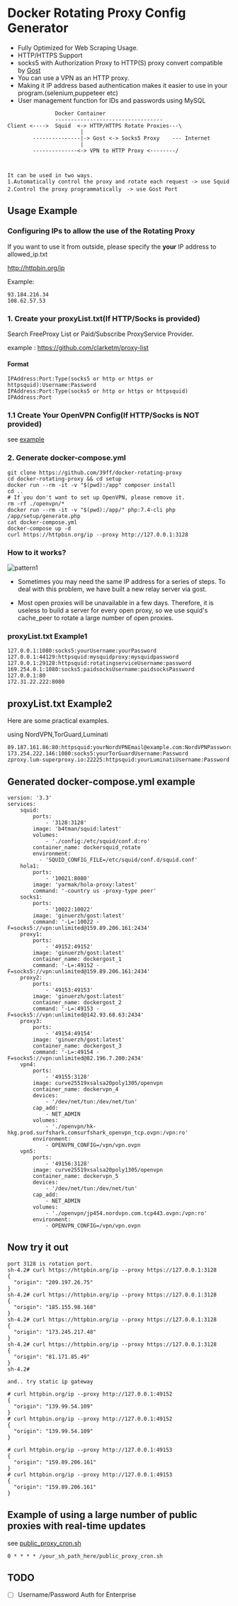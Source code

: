 # Docker Rotating Proxy Config Generator

- Fully Optimized for Web Scraping Usage.
- HTTP/HTTPS Support
- socks5 with Authorization Proxy to HTTP(S) proxy convert compatible by [Gost](https://github.com/ginuerzh/gost)
- You can use a VPN as an HTTP proxy.
- Making it IP address based authentication makes it easier to use in your program.(selenium,puppeteer etc)
- User management function for IDs and passwords using MySQL

```
               Docker Container
               ----------------------------------
Client <---->  Squid  <-> HTTP/HTTPS Rotate Proxies---\ 
                       |
        ---------------|-> Gost <-> Socks5 Proxy    --- Internet
                       |
        --------------<-> VPN to HTTP Proxy <--------/
                     
        

It can be used in two ways.
1.Automatically control the proxy and rotate each request -> use Squid
2.Control the proxy programmatically　-> use Gost Port

```


## Usage Example

### Configuring IPs to allow the use of the Rotating Proxy
If you want to use it from outside, please specify the **your** IP address to allowed_ip.txt

http://httpbin.org/ip

Example:
```
93.184.216.34
108.62.57.53
```

### 1. Create your proxyList.txt(If HTTP/Socks is provided)
Search FreeProxy List or Paid/Subscribe ProxyService Provider.

example : https://github.com/clarketm/proxy-list

#### Format
```
IPAddress:Port:Type(socks5 or http or https or httpsquid):Username:Password
IPAddress:Port:Type(socks5 or http or https or httpsquid)
IPAddress:Port
```

### 1.1 Create Your OpenVPN Config(If HTTP/Socks is NOT provided)
see [example](openvpn/)

### 2. Generate docker-compose.yml
```
git clone https://github.com/39ff/docker-rotating-proxy
cd docker-rotating-proxy && cd setup
docker run --rm -it -v "$(pwd):/app" composer install
cd ..
# If you don't want to set up OpenVPN, please remove it.
rm -rf ./openvpn/*
docker run --rm -it -v "$(pwd):/app/" php:7.4-cli php /app/setup/generate.php
cat docker-compose.yml
docker-compose up -d
curl https://httpbin.org/ip --proxy http://127.0.0.1:3128
```

### How to it works?
![pattern1](https://user-images.githubusercontent.com/7544687/97991581-fdc2f380-1e24-11eb-99f3-df9885d627a2.png)

- Sometimes you may need the same IP address for a series of steps.
To deal with this problem, we have built a new relay server via gost.

- Most open proxies will be unavailable in a few days.
Therefore, it is useless to build a server for every open proxy, so we use squid's cache_peer to rotate a large number of open proxies.

### proxyList.txt Example1

```
127.0.0.1:1080:socks5:yourUsername:yourPassword
127.0.0.1:44129:httpsquid:mysquidproxy:mysquidpassword
127.0.0.1:29128:httpsquid:rotatingserviceUsername:password
169.254.0.1:1080:socks5:paidsocksUsername:paidsocksPassword
127.0.0.1:80
172.31.22.222:8080
```

## proxyList.txt Example2
Here are some practical examples.

using NordVPN,TorGuard,Luminati

```
89.187.161.86:80:httpsquid:yourNordVPNEmail@example.com:NordVPNPassword
173.254.222.146:1080:socks5:yourTorGuardUsername:Password
zproxy.lum-superproxy.io:22225:httpsquid:yourLuminatiUsername:Password
```



## Generated docker-compose.yml example
```
version: '3.3'
services:
    squid:
        ports:
            - '3128:3128'
        image: 'b4tman/squid:latest'
        volumes:
            - './config:/etc/squid/conf.d:ro'
        container_name: dockersquid_rotate
        environment:
          - 'SQUID_CONFIG_FILE=/etc/squid/conf.d/squid.conf'
    hola1:
        ports:
            - '10021:8080'
        image: 'yarmak/hola-proxy:latest'
        command: '-country us -proxy-type peer'
    socks1:
        ports:
            - '10022:10022'
        image: 'ginuerzh/gost:latest'
        command: '-L=:10022 -F=socks5://vpn:unlimited@159.89.206.161:2434'
    proxy1:
        ports:
            - '49152:49152'
        image: 'ginuerzh/gost:latest'
        container_name: dockergost_1
        command: '-L=:49152 -F=socks5://vpn:unlimited@159.89.206.161:2434'
    proxy2:
        ports:
            - '49153:49153'
        image: 'ginuerzh/gost:latest'
        container_name: dockergost_2
        command: '-L=:49153 -F=socks5://vpn:unlimited@142.93.68.63:2434'
    proxy3:
        ports:
            - '49154:49154'
        image: 'ginuerzh/gost:latest'
        container_name: dockergost_3
        command: '-L=:49154 -F=socks5://vpn:unlimited@82.196.7.200:2434'
    vpn4:
        ports:
            - '49155:3128'
        image: curve25519xsalsa20poly1305/openvpn
        container_name: dockervpn_4
        devices:
            - '/dev/net/tun:/dev/net/tun'
        cap_add:
            - NET_ADMIN
        volumes:
            - './openvpn/hk-hkg.prod.surfshark.comsurfshark_openvpn_tcp.ovpn:/vpn:ro'
        environment:
            - OPENVPN_CONFIG=/vpn/vpn.ovpn
    vpn5:
        ports:
            - '49156:3128'
        image: curve25519xsalsa20poly1305/openvpn
        container_name: dockervpn_5
        devices:
            - '/dev/net/tun:/dev/net/tun'
        cap_add:
            - NET_ADMIN
        volumes:
            - './openvpn/jp454.nordvpn.com.tcp443.ovpn:/vpn:ro'
        environment:
            - OPENVPN_CONFIG=/vpn/vpn.ovpn
```

## Now try it out
```
port 3128 is rotation port.
sh-4.2# curl https://httpbin.org/ip --proxy https://127.0.0.1:3128
{
  "origin": "209.197.26.75"
}
sh-4.2# curl https://httpbin.org/ip --proxy https://127.0.0.1:3128
{
  "origin": "185.155.98.168"
}
sh-4.2# curl https://httpbin.org/ip --proxy https://127.0.0.1:3128
{
  "origin": "173.245.217.48"
}
sh-4.2# curl https://httpbin.org/ip --proxy https://127.0.0.1:3128
{
  "origin": "81.171.85.49"
}
sh-4.2# 

and.. try static ip gateway

# curl httpbin.org/ip --proxy http://127.0.0.1:49152
{
  "origin": "139.99.54.109"
}
# curl httpbin.org/ip --proxy http://127.0.0.1:49152
{
  "origin": "139.99.54.109"
}

# curl httpbin.org/ip --proxy http://127.0.0.1:49153
{
  "origin": "159.89.206.161"
}
# curl httpbin.org/ip --proxy http://127.0.0.1:49153
{
  "origin": "159.89.206.161"
}
```

## Example of using a large number of public proxies with real-time updates
see [public_proxy_cron.sh](public_proxy_cron.sh)
```
0 * * * * /your_sh_path_here/public_proxy_cron.sh
```

## TODO
- [ ] Username/Password Auth for Enterprise
